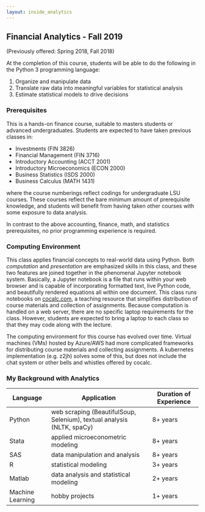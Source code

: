 ```yaml
---
layout: inside_analytics
---
```


## Financial Analytics - Fall 2019
(Previously offered: Spring 2018, Fall 2018)

At the completion of this course, students will be able to do the following in the Python 3 programming language:
1. Organize and manipulate data
2. Translate raw data into meaningful variables for statistical analysis
3. Estimate statistical models to drive decisions

### Prerequisites

This is a hands-on finance course, suitable to masters students or advanced undergraduates.  Students are expected to have taken previous classes in:

- Investments (FIN 3826)
- Financial Management (FIN 3716)
- Introductory Accounting (ACCT 2001)
- Introductory Microeconomics (ECON 2000)
- Business Statistics (ISDS 2000)
- Business Calculus (MATH 1431)

where the course numberings reflect codings for undergraduate LSU courses.  These courses reflect the bare minimum amount of prerequisite knowledge, and students will benefit from having taken other courses with some exposure to data analysis.

In contrast to the above accounting, finance, math, and statistics prerequisites, no prior programming experience is required.

### Computing Environment

This class applies financial concepts to real-world data using Python.  Both *computation* and *presentation* are emphasized skills in this class, and these two features are joined together in the phenomenal Jupyter notebook system.  Basically, a Jupyter notebook is a file that runs within your web browser and is capable of incorporating formatted text, live Python code, and beautifully rendered equations all within one document.  This class runs notebooks on [cocalc.com](cocalc.com), a teaching resource that simplifies distribution of course materials and collection of assignments.  Because computation is handled on a web server, there are no specific laptop requirements for the class.  However, students are expected to bring a laptop to each class so that they may code along with the lecture.

The computing environment for this course has evolved over time.  Virtual machines (VMs) hosted by Azure/AWS had more complicated frameworks for distributing course materials and collecting assignments.  A kubernetes implementation (e.g. z2jh) solves some of this, but does not include the chat system or other bells and whistles offered by cocalc.

### My Background with Analytics

Language | Application | Duration of Experience
-- | -- | --
Python | web scraping (BeautifulSoup, Selenium), textual analysis (NLTK, spaCy) | 8+ years
Stata | applied microeconometric modeling | 8+ years
SAS | data manipulation and analysis | 8+ years
R | statistical modeling | 3+ years
Matlab | data analysis and statistical modeling | 2+ years
Machine Learning | hobby projects | 1+ years

